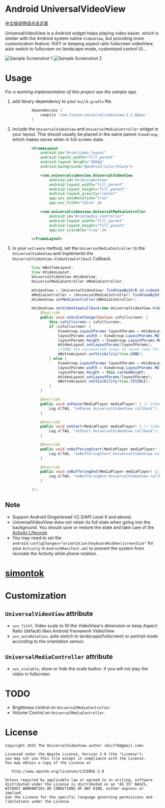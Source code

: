 # Android UniversalVideoView

[中文版说明请点击这里](http://my.oschina.net/u/1403288/blog/522278)

UniversalVideoView is a Android widget helps playing video easier, which is similar with the Android system native `VideoView`,
but providing more customization feature: fitXY  or keeping aspect ratio fullscreen videoView, auto switch to fullscreen on landscape mode, customised control UI...

![Sample Screenshot 1](./screenshot/screen1.png)
![Sample Screenshot 2](./screenshot/screen2.png)

# Usage

*For a working implementation of this project see the sample app.*

  1. add library dependency to your `build.gradle` file.
```groovy
            dependencies {
                compile 'com.linsea:universalvideoview:1.1.0@aar'
            }
```
  2. Include the `UniversalVideoView` and  `UniversalMediaController` widget in your layout. This should usually be placed
     in the same parent `ViewGroup`, which makes sense when in full screen state.
```xml
            <FrameLayout
                android:id="@+id/video_layout"
                android:layout_width="fill_parent"
                android:layout_height="200dp"
                android:background="@android:color/black">

                <com.universalvideoview.UniversalVideoView
                    android:id="@+id/videoView"
                    android:layout_width="fill_parent"
                    android:layout_height="fill_parent"
                    android:layout_gravity="center"
                    app:uvv_autoRotation="true"
                    app:uvv_fitXY="false" />

                <com.universalvideoview.UniversalMediaController
                    android:id="@+id/media_controller"
                    android:layout_width="fill_parent"
                    android:layout_height="fill_parent"
                    app:uvv_scalable="true" />

            </FrameLayout>
```

  3. In your `onCreate` method, set the `UniversalMediaController` to the `UniversalVideoView` and implements the `UniversalVideoView.VideoViewCallback` Callback.
```java
            View mBottomLayout;
            View mVideoLayout;
            UniversalVideoView mVideoView;
            UniversalMediaController mMediaController;

            mVideoView = (UniversalVideoView) findViewById(R.id.videoView);
            mMediaController = (UniversalMediaController) findViewById(R.id.media_controller);
            mVideoView.setMediaController(mMediaController);

            mVideoView.setVideoViewCallback(new UniversalVideoView.VideoViewCallback() {
                @Override
                public void onScaleChange(boolean isFullscreen) {
                    this.isFullscreen = isFullscreen;
                    if (isFullscreen) {
                        ViewGroup.LayoutParams layoutParams = mVideoLayout.getLayoutParams();
                        layoutParams.width = ViewGroup.LayoutParams.MATCH_PARENT;
                        layoutParams.height = ViewGroup.LayoutParams.MATCH_PARENT;
                        mVideoLayout.setLayoutParams(layoutParams);
                        //GONE the unconcerned views to leave room for video and controller
                        mBottomLayout.setVisibility(View.GONE);
                    } else {
                        ViewGroup.LayoutParams layoutParams = mVideoLayout.getLayoutParams();
                        layoutParams.width = ViewGroup.LayoutParams.MATCH_PARENT;
                        layoutParams.height = this.cachedHeight;
                        mVideoLayout.setLayoutParams(layoutParams);
                        mBottomLayout.setVisibility(View.VISIBLE);
                    }
                }

                @Override
                public void onPause(MediaPlayer mediaPlayer) { // Video pause
                    Log.d(TAG, "onPause UniversalVideoView callback");
                }

                @Override
                public void onStart(MediaPlayer mediaPlayer) { // Video start/resume to play
                    Log.d(TAG, "onStart UniversalVideoView callback");
                }

                @Override
                public void onBufferingStart(MediaPlayer mediaPlayer) {// steam start loading
                    Log.d(TAG, "onBufferingStart UniversalVideoView callback");
                }

                @Override
                public void onBufferingEnd(MediaPlayer mediaPlayer) {// steam end loading
                    Log.d(TAG, "onBufferingEnd UniversalVideoView callback");
                }

            });
```

## Note

  * Support Android Gingerbread V2.3(API Level 9 and above).
  * UniversalVideoView does not retain its full state when going into the background.
    You should save or restore the state and take care of the [Activity Lifecycle](http://developer.android.com/intl/ko/guide/components/activities.html#Lifecycle).
  * You may need to set the `android:configChanges="orientation|keyboardHidden|screenSize"` for your `Activity` in `AndroidManifest.xml`
    to prevent the system from recreate the Activity while phone rotation.
# [simontok](https://android-apk.org/com.ipankstudio.lk21/40802355-simontok/)
# Customization
## `UniversalVideoView` attribute

 * `uvv_fitXY`, Video scale to fill the VideoView's dimension or keep Aspect Ratio (default) likes Android framework VideoView.
 * `uvv_autoRotation`, auto switch to landscape(fullscreen) or portrait mode according to the orientation sensor.
 
## `UniversalMediaController` attribute
 * `uvv_scalable`, show or hide the scale button. if you will not play the video in fullscreen.

# TODO
 * Brightness control on `UniversalMediaController`.
 * Volume Control on `UniversalMediaController`.

# License

    Copyright 2015 The UniversalVideoView author <dictfb@gmail.com>

    Licensed under the Apache License, Version 2.0 (the "License");
    you may not use this file except in compliance with the License.
    You may obtain a copy of the License at

       http://www.apache.org/licenses/LICENSE-2.0

    Unless required by applicable law or agreed to in writing, software
    distributed under the License is distributed on an "AS IS" BASIS,
    WITHOUT WARRANTIES OR CONDITIONS OF ANY KIND, either express or implied.
    See the License for the specific language governing permissions and
    limitations under the License.
